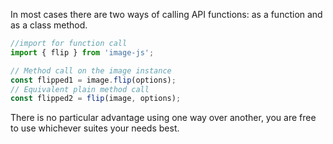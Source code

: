 In most cases there are two ways of calling API functions: as a function and as a class method.

```ts
//import for function call
import { flip } from 'image-js';

// Method call on the image instance
const flipped1 = image.flip(options);
// Equivalent plain method call
const flipped2 = flip(image, options);
```

There is no particular advantage using one way over another, you are free to use whichever suites your needs best.
